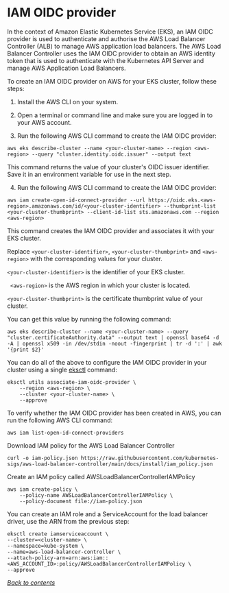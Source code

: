 #  IAM OIDC provider

In the context of Amazon Elastic Kubernetes Service (EKS), an IAM OIDC provider is used to authenticate and authorise the AWS Load Balancer Controller (ALB) to manage AWS application load balancers. The AWS Load Balancer Controller uses the IAM OIDC provider to obtain an AWS identity token that is used to authenticate with the Kubernetes API Server and manage AWS Application Load Balancers.

To create an IAM OIDC provider on AWS for your EKS cluster, follow these steps:

1. Install the AWS CLI on your system.

2. Open a terminal or command line and make sure you are logged in to your AWS account.

3. Run the following AWS CLI command to create the IAM OIDC provider:

```
aws eks describe-cluster --name <your-cluster-name> --region <aws-region> --query "cluster.identity.oidc.issuer" --output text
```

This command returns the value of your cluster's OIDC issuer identifier. Save it in an environment variable for use in the next step.

4. Run the following AWS CLI command to create the IAM OIDC provider:

```
aws iam create-open-id-connect-provider --url https://oidc.eks.<aws-region>.amazonaws.com/id/<your-cluster-identifier> --thumbprint-list <your-cluster-thumbprint> --client-id-list sts.amazonaws.com --region <aws-region>
```

This command creates the IAM OIDC provider and associates it with your EKS cluster.

Replace ``<your-cluster-identifier>``, ``<your-cluster-thumbprint>`` and ``<aws-region>`` with the corresponding values for your cluster.

``<your-cluster-identifier>`` is the identifier of your EKS cluster.

`` <aws-region>`` is the AWS region in which your cluster is located.

``<your-cluster-thumbprint>`` is the certificate thumbprint value of your cluster. 

You can get this value by running the following command:

```
aws eks describe-cluster --name <your-cluster-name> --query "cluster.certificateAuthority.data" --output text | openssl base64 -d -A | openssl x509 -in /dev/stdin -noout -fingerprint | tr -d ':' | awk '{print $2}'
```

You can do all of the above to configure the IAM OIDC provider in your cluster using a single [eksctl](https://docs.aws.amazon.com/eks/latest/userguide/eksctl.html) command:

```
eksctl utils associate-iam-oidc-provider \
    --region <aws-region> \
    --cluster <your-cluster-name> \
    --approve
```


To verify whether the IAM OIDC provider has been created in AWS, you can run the following AWS CLI command:

```
aws iam list-open-id-connect-providers
```

Download IAM policy for the AWS Load Balancer Controller
```
curl -o iam-policy.json https://raw.githubusercontent.com/kubernetes-sigs/aws-load-balancer-controller/main/docs/install/iam_policy.json
```

Create an IAM policy called AWSLoadBalancerControllerIAMPolicy

```
aws iam create-policy \
    --policy-name AWSLoadBalancerControllerIAMPolicy \
    --policy-document file://iam-policy.json
```

You can create an IAM role and a ServiceAccount for the load balancer driver, use the ARN from the previous step:

```
eksctl create iamserviceaccount \
--cluster=<cluster-name> \
--namespace=kube-system \
--name=aws-load-balancer-controller \
--attach-policy-arn=arn:aws:iam::<AWS_ACCOUNT_ID>:policy/AWSLoadBalancerControllerIAMPolicy \
--approve
```


*[Back to contents](README.md)*